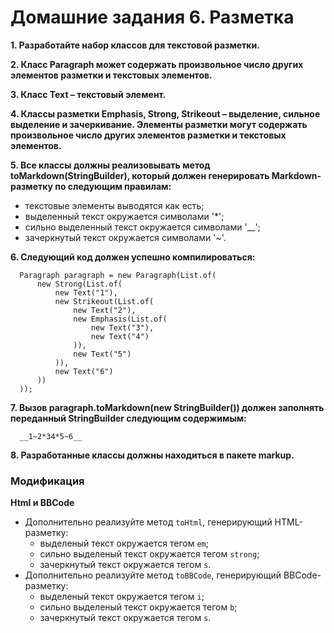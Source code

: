 # Домашние задания 6. Разметка

**1. Разработайте набор классов для текстовой разметки.**

**2. Класс Paragraph может содержать произвольное число других элементов разметки и текстовых элементов.**

**3. Класс Text – текстовый элемент.**

**4. Классы разметки Emphasis, Strong, Strikeout – выделение, сильное выделение и зачеркивание.
Элементы разметки могут содержать произвольное число других элементов разметки и текстовых элементов.**

**5. Все классы должны реализовывать метод toMarkdown(StringBuilder), который должен генерировать Markdown-разметку по следующим правилам:**

- текстовые элементы выводятся как есть;
- выделенный текст окружается символами '*';
- сильно выделенный текст окружается символами '__';
- зачеркнутый текст окружается символами '~'.

**6. Следующий код должен успешно компилироваться:**

      Paragraph paragraph = new Paragraph(List.of(
          new Strong(List.of(
              new Text("1"),
              new Strikeout(List.of(
                  new Text("2"),
                  new Emphasis(List.of(
                      new Text("3"),
                      new Text("4")
                  )),
                  new Text("5")
              )),
              new Text("6")
          ))
      ));
**7. Вызов paragraph.toMarkdown(new StringBuilder()) должен заполнять переданный StringBuilder следующим содержимым:**

      __1~2*34*5~6__
**8. Разработанные классы должны находиться в пакете markup.**

### Модификация

**Html и BBCode**

- Дополнительно реализуйте метод `toHtml`, генерирующий HTML-разметку:
  - выделеный текст окружается тегом `em`;
  - сильно выделеный текст окружается тегом `strong`;
  - зачеркнутый текст окружается тегом `s`.
- Дополнительно реализуйте метод `toBBCode`, генерирующий BBCode-разметку:
  - выделеный текст окружается тегом `i`;
  - сильно выделеный текст окружается тегом `b`;
  - зачеркнутый текст окружается тегом `s`.
